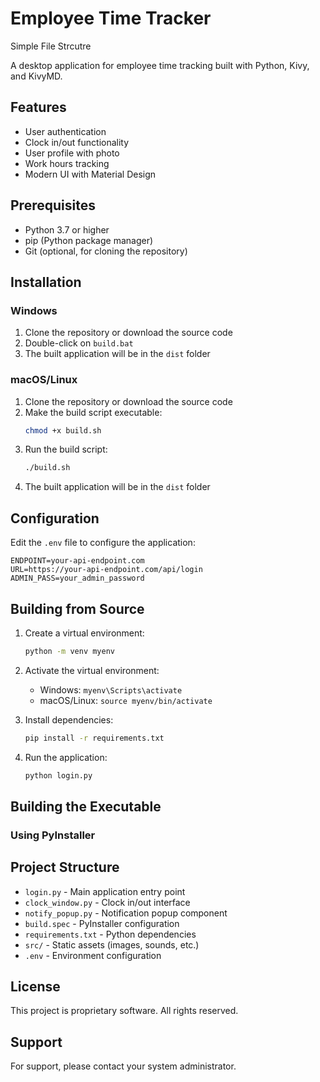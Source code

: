 # Employee Time Tracker

Simple File Strcutre

A desktop application for employee time tracking built with Python, Kivy, and KivyMD.

## Features

- User authentication
- Clock in/out functionality
- User profile with photo
- Work hours tracking
- Modern UI with Material Design

## Prerequisites

- Python 3.7 or higher
- pip (Python package manager)
- Git (optional, for cloning the repository)

## Installation

### Windows

1. Clone the repository or download the source code
2. Double-click on `build.bat`
3. The built application will be in the `dist` folder

### macOS/Linux

1. Clone the repository or download the source code
2. Make the build script executable:
   ```bash
   chmod +x build.sh
   ```
3. Run the build script:
   ```bash
   ./build.sh
   ```
4. The built application will be in the `dist` folder

## Configuration

Edit the `.env` file to configure the application:

```
ENDPOINT=your-api-endpoint.com
URL=https://your-api-endpoint.com/api/login
ADMIN_PASS=your_admin_password
```

## Building from Source

1. Create a virtual environment:
   ```bash
   python -m venv myenv
   ```

2. Activate the virtual environment:
   - Windows: `myenv\Scripts\activate`
   - macOS/Linux: `source myenv/bin/activate`

3. Install dependencies:
   ```bash
   pip install -r requirements.txt
   ```

4. Run the application:
   ```bash
   python login.py
   ```

## Building the Executable

### Using PyInstaller

## Project Structure

- `login.py` - Main application entry point
- `clock_window.py` - Clock in/out interface
- `notify_popup.py` - Notification popup component
- `build.spec` - PyInstaller configuration
- `requirements.txt` - Python dependencies
- `src/` - Static assets (images, sounds, etc.)
- `.env` - Environment configuration

## License

This project is proprietary software. All rights reserved.

## Support

For support, please contact your system administrator.
